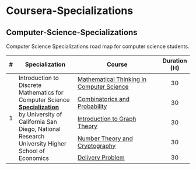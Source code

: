 # Coursera-Specializations
## Computer-Science-Specializations
Computer Science Specializations road map for computer science students.

<table>
	<thead>
		<tr>
			<th width="3%">#</th>
			<th width="35%">Specialization</th>
			<th width="55%">Course</th>
			<th width="7%">Duration (H)</th>
		</tr>
	</thead>
	<tbody>
		<tr>
			<td rowspan=5 align="center">1</td>
			<td rowspan=5>
Introduction to Discrete Mathematics for Computer Science 
<a style="font-weight:bold" href="https://www.coursera.org/specializations/discrete-mathematics">Specialization</a><br>
by University of California San Diego, National Research University Higher School of Economics
		    </td>
            <td><a href="https://www.coursera.org/learn/what-is-a-proof">Mathematical Thinking in Computer Science</a></td>
			<td align="center">30</td>
		</tr>
		<tr>
            <td><a href="https://www.coursera.org/learn/combinatorics">Combinatorics and Probability</a></td>
			<td align="center">30</td>
		</tr>
		<tr>
            <td><a href="https://www.coursera.org/learn/graphs">Introduction to Graph Theory</a></td>
			<td align="center">30</td>
		</tr>
		<tr>
            <td><a href="https://www.coursera.org/learn/number-theory-cryptography">Number Theory and Cryptography</a></td>
			<td align="center">30</td>
		</tr>
		<tr>
			<td><a href="https://www.coursera.org/learn/delivery-problem">Delivery Problem</a></td>
			<td align="center">30</td>
		</tr>
  </tbody>
</table>

